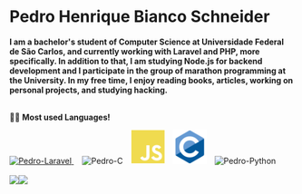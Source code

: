 <h1><strong>Pedro Henrique Bianco Schneider</strong></h1>
<div><strong>I am a bachelor's student of Computer Science at Universidade Federal de São Carlos, and currently working with Laravel and PHP, more specifically. In addition to that, I am studying Node.js for backend development and I participate in the group of marathon programming at the University. In my free time, I enjoy reading books, articles, working on personal projects, and studying hacking.</strong></div>
<br>

<div><p>👨‍💻 <strong>Most used Languages!</strong></p></div>
<div>
    <a href="https://laravel.com/" style="margin-right: 15px;">
            <img alt="Pedro-Laravel" height="60" width="60" src="https://cdn.jsdelivr.net/gh/devicons/devicon@latest/icons/laravel/laravel-original.svg" />
    </a>
    <img alt="Pedro-C" height="60" width="60" src="https://cdn.jsdelivr.net/gh/devicons/devicon/icons/php/php-original.svg" style="margin-right: 10px;" />
    <img alt="Pedro-Js" height="60" width="60" src="https://raw.githubusercontent.com/devicons/devicon/master/icons/javascript/javascript-plain.svg" style="margin-right: 10px;">
    <img alt="Pedro-C" height="60" width="60" src="https://raw.githubusercontent.com/devicons/devicon/master/icons/c/c-original.svg" style="margin-right: 10px;">
    <img alt="Pedro-Python" height="60" width="60" src="https://cdn.jsdelivr.net/gh/devicons/devicon/icons/mysql/mysql-original-wordmark.svg" style="margin-right: 10px;">
</div>

<br>
<div style="display: flex; align-items: center;">
    <a href="https://www.linkedin.com/in/pedro-henrique-bianco-schneider-95a752219/" target="_blank"><img src="https://img.shields.io/badge/-LinkedIn-%230077B5?style=for-the-badge&logo=linkedin&logoColor=white" target="_blank"></a>
    <a href="mailto:phbschneider2002@gmail.com"><img src="https://img.shields.io/badge/-Gmail-%23333?style=for-the-badge&logo=gmail&logoColor=white" target="_blank"></a>
</div>
